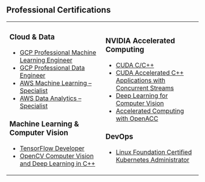 ## Professional Certifications

<table>
<tr>
<td width="50%">

### Cloud & Data
- [GCP Professional Machine Learning Engineer](https://www.credential.net/b5b51cc4-b3fa-4e04-9fbf-b07d2f57c787key=99876cf8adeb733170041c7ae6a87be244912356b51b572de22f2597354d0281)
- [GCP Professional Data Engineer](https://www.credly.com/earner/earned/badge/4d506db3-e1d7-42cb-b6e1-0358955089ad)
- [AWS Machine Learning – Specialist](https://www.credly.com/badges/5d45db0e-70ec-42a9-bbef-0683c2e0f102)
- [AWS Data Analytics – Specialist](https://www.credly.com/earner/earned/badge/84ac7ca2-5fca-4e09-ae54-7c82ae4ebaae)

### Machine Learning & Computer Vision
- [TensorFlow Developer](https://www.credential.net/05090036-7608-481c-946a-04c0ed0919c2#gs.aqsnm2)
- [OpenCV Computer Vision and Deep Learning in C++](https://courses.opencv.org/certificates/70e99b41591e4f5db8775ebfb91f5863)

</td>
<td width="50%">

### NVIDIA Accelerated Computing
- [CUDA C/C++](https://learn.nvidia.com/certificates?id=fc37af23e17940028b3bb8221c78f2ea)
- [CUDA Accelerated C++ Applications with Concurrent Streams](https://learn.nvidia.com/certificates?id=99Gp24-MT0GPtdXmyQ_kHw)
- [Deep Learning for Computer Vision](https://learn.nvidia.com/certificates?id=rpIVcJyMRVeAE4wk5PWokA)
- [Accelerated Computing with OpenACC](https://learn.nvidia.com/certificates?id=Ea6TWlY6RsiIcAtl3OvIBQ)

### DevOps
- [Linux Foundation Certified Kubernetes Administrator](https://ti-user-certificates.s3.amazonaws.com/e0df7fbf-a057-42af-8a1f-590912be5460/f5f29669-3c65-4fd1-ba5c-fad977a42014-amin-sedaghat-450c7e0c-bf4a-4ea7-a80f-7f2bc5d54d73-certificate.pdf)

</td>
</tr>
</table>
